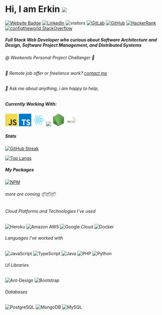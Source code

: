# Hi, I am Erkin <img src="https://media.giphy.com/media/hvRJCLFzcasrR4ia7z/giphy.gif" width="25px">

[![Website Badge](https://img.shields.io/static/v1?label=website&message=configtheworld&color=181717)](https://configtheworld.github.io/erkinture/)
[![LinkedIn](https://img.shields.io/static/v1?label=LinkedIn&message=Erkin&color=181717)](https://www.linkedin.com/in/erkin-berk-t%C3%BCre-76ab60163/)
![visitors](https://visitor-badge.laobi.icu/badge?page_id=8312c96&right_color=#575757)
[![GitLab](https://img.shields.io/badge/-GitLab-181717?style=flat&logo=gitlab)](https://gitlab.com/erkinture)
[![GitHub](https://img.shields.io/badge/-GitHub-181717?style=flat&logo=github)](https://github.com/configtheworld)
[![HackerRank](https://img.shields.io/badge/-Hackerrank-181717?style=flat&logo=HackerRank&logoColor=white)](https://www.hackerrank.com/erkinture?hr_r=1)
[![configtheworld StackOverflow](https://stackoverflow-badge.vercel.app/?userID=13969786)](https://stackoverflow.com/users/13969786/configtheworld)

##### Full Stack Web Developer who curious about Software Architecture and Design, Software Project Management, and Distributed Systems
###### @ Weekends Personal Project Challanger 🌱 
###### 💼 Remote job offer or freelance work? [contact me](mailto:configtheworld@gmail.com)
###### 💬 Ask me about anything, i am happy to help;

##### Currently Working With:
<code><img height="40" src="https://raw.githubusercontent.com/github/explore/80688e429a7d4ef2fca1e82350fe8e3517d3494d/topics/javascript/javascript.png"></code>
<code><img height="40" src="https://raw.githubusercontent.com/github/explore/80688e429a7d4ef2fca1e82350fe8e3517d3494d/topics/typescript/typescript.png"></code>
<code><img height="40" src="https://raw.githubusercontent.com/github/explore/80688e429a7d4ef2fca1e82350fe8e3517d3494d/topics/react/react.png"></code>
<code><img height="40" src="https://encrypted-tbn0.gstatic.com/images?q=tbn:ANd9GcRT1PKsfJXnxOqnTRiIZ8VcdJDYBXD-qZnnpw&usqp=CAU"></code>
<code><img height="40" src="https://raw.githubusercontent.com/github/explore/80688e429a7d4ef2fca1e82350fe8e3517d3494d/topics/nodejs/nodejs.png"></code>
<code><img height="40" src="https://raw.githubusercontent.com/github/explore/80688e429a7d4ef2fca1e82350fe8e3517d3494d/topics/mysql/mysql.png"></code>

##### Stats
[![GitHub Streak](http://github-readme-streak-stats.herokuapp.com?user=configtheworld&theme=soft-green&hide_border=true&background=22272E&fire=FB8C00&currStreakNum=00DC4D&currStreakLabel=f0f0f0&sideLabels=f0f0f0&dates=777777&ring=786ADD&stroke=FB8C00)](https://github.com/configtheworld)

[![Top Langs](https://github-readme-stats.vercel.app/api/top-langs/?username=configtheworld&exclude_repo=HTTU&theme=discord_old_blurple&layout=compact&hide_border=true)](https://github.com/configtheworld)

##### My Packages
[![NPM](https://nodei.co/npm/indexed-object-to-array.png?downloads=true)](https://www.npmjs.com/package/indexed-object-to-array)

###### more are coming 📦📦📦

<!---
##### ⚡ Languages & Technologies
<code><img height="30" width="30" src="https://cdn.worldvectorlogo.com/logos/nodejs-icon.svg"></code>
<code><img height="30" width="30" src="https://raw.githubusercontent.com/github/explore/80688e429a7d4ef2fca1e82350fe8e3517d3494d/topics/javascript/javascript.png"></code>
<code><img height="30" width="30" src="https://raw.githubusercontent.com/github/explore/80688e429a7d4ef2fca1e82350fe8e3517d3494d/topics/typescript/typescript.png"></code>
<code><img height="30" width="30" src="https://raw.githubusercontent.com/github/explore/80688e429a7d4ef2fca1e82350fe8e3517d3494d/topics/react/react.png"></code>
<code><img height="30" width="30" src="https://upload.wikimedia.org/wikipedia/commons/thumb/3/3f/Git_icon.svg/1024px-Git_icon.svg.png"></code>
<code><img height="30" width="30" src="https://raw.githubusercontent.com/github/explore/80688e429a7d4ef2fca1e82350fe8e3517d3494d/topics/github-api/github-api.png"></code>
<code><img height="30" width="30" src="https://cdn.worldvectorlogo.com/logos/postgresql.svg"></code>
<code><img height="30" width="30" src="https://raw.githubusercontent.com/reduxjs/redux/master/logo/logo.png"></code>
<code><img height="30" width="30" src="https://encrypted-tbn0.gstatic.com/images?q=tbn:ANd9GcRT1PKsfJXnxOqnTRiIZ8VcdJDYBXD-qZnnpw&usqp=CAU"></code>
<code><img height="30" width="30" src="https://upload.wikimedia.org/wikipedia/commons/a/ab/Linux_Logo_in_Linux_Libertine_Font.svg"></code>
<code><img height="30" width="30" src="https://cdn.iconscout.com/icon/free/png-512/mongodb-3-1175138.png"></code>
<code><img height="30" width="30" src="https://raw.githubusercontent.com/github/explore/80688e429a7d4ef2fca1e82350fe8e3517d3494d/topics/mysql/mysql.png"></code> -->

###### Cloud Platforms and Technologies I've used
![Heroku](https://img.shields.io/badge/-Heroku-181717?style=flat&logo=heroku)
![Amazon AWS](https://img.shields.io/badge/Amazon%20AWS-181717?style=flat&logo=amazon-aws)
![Google Cloud](https://img.shields.io/badge/Google%20Cloud-181717?style=flat&logo=google-cloud)
![Docker](https://img.shields.io/badge/-Docker-181717?style=flat&logo=docker)
###### Languages I've worked with
![JavaScript](https://img.shields.io/badge/-JavaScript-181717?style=flat&logo=javascript)
![TypeScript](https://img.shields.io/badge/-TypeScript-181717?style=flat&logo=typescript)
![Java](https://img.shields.io/badge/-java-181717?style=flat&logo=java)
![PHP](https://img.shields.io/badge/PHP-181717?style=flat&logo=php&logoColor=white)
![Python](https://img.shields.io/badge/Python-181717?style=flat&logo=python&logoColor=white)
###### UI Libraries 
![Ant-Design](https://img.shields.io/badge/-AntDesign-181717?style=flat&logo=ant-design&logoColor=red)
![Bootstrap](https://img.shields.io/badge/-Bootstrap-181717?style=flat&logo=bootstrap)
###### Databases
![PostgreSQL](https://img.shields.io/badge/-PostgreSQL-181717?style=flat&logo=postgresql)
![MongoDB](https://img.shields.io/badge/-MongoDB-181717?style=flat&logo=mongodb)
![MySQL](https://img.shields.io/badge/-MySQL-181717?style=flat&logo=mysql)




<!---[![configtheworld's github activity graph](https://activity-graph.herokuapp.com/graph?username=configtheworld&theme=github-light)](https://github.com/configtheworld) -->

